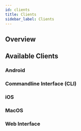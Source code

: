 ```yaml
---
id: clients
title: Clients
sidebar_label: Clients
---
```

## Overview

## Available Clients

### Android

### Commandline Interface (CLI)

### iOS

### MacOS

### Web Interface
